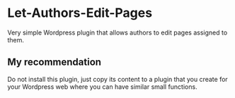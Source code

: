 # Let-Authors-Edit-Pages
Very simple Wordpress plugin that allows authors to edit pages assigned to them.

## My recommendation 
Do not install this plugin, just copy its content to a plugin that you create for your Wordpress web where you can have similar small functions.
